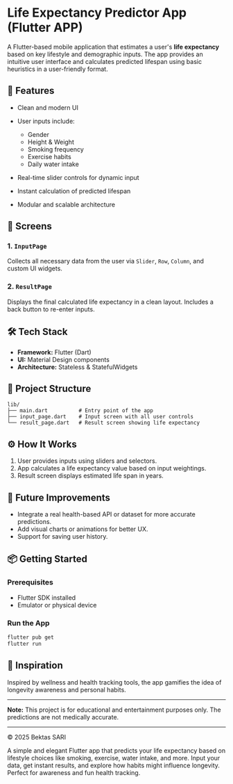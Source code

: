 # Life Expectancy Predictor App (Flutter APP)

A Flutter-based mobile application that estimates a user's **life expectancy** based on key lifestyle and demographic inputs. The app provides an intuitive user interface and calculates predicted lifespan using basic heuristics in a user-friendly format.

## 🚀 Features

* Clean and modern UI
* User inputs include:

  * Gender
  * Height & Weight
  * Smoking frequency
  * Exercise habits
  * Daily water intake
* Real-time slider controls for dynamic input
* Instant calculation of predicted lifespan
* Modular and scalable architecture

## 📱 Screens

### 1. `InputPage`

Collects all necessary data from the user via `Slider`, `Row`, `Column`, and custom UI widgets.

### 2. `ResultPage`

Displays the final calculated life expectancy in a clean layout. Includes a back button to re-enter inputs.

## 🛠️ Tech Stack

* **Framework:** Flutter (Dart)
* **UI:** Material Design components
* **Architecture:** Stateless & StatefulWidgets

## 📂 Project Structure

```
lib/
├── main.dart          # Entry point of the app
├── input_page.dart    # Input screen with all user controls
└── result_page.dart   # Result screen showing life expectancy
```

## ⚙️ How It Works

1. User provides inputs using sliders and selectors.
2. App calculates a life expectancy value based on input weightings.
3. Result screen displays estimated life span in years.

## 🔮 Future Improvements

* Integrate a real health-based API or dataset for more accurate predictions.
* Add visual charts or animations for better UX.
* Support for saving user history.

## 📦 Getting Started

### Prerequisites

* Flutter SDK installed
* Emulator or physical device

### Run the App

```bash
flutter pub get
flutter run
```

## 🧠 Inspiration

Inspired by wellness and health tracking tools, the app gamifies the idea of longevity awareness and personal habits.

---

**Note:** This project is for educational and entertainment purposes only. The predictions are not medically accurate.

---

© 2025 Bektas SARI


A simple and elegant Flutter app that predicts your life expectancy based on lifestyle choices like smoking, exercise, water intake, and more. Input your data, get instant results, and explore how habits might influence longevity. Perfect for awareness and fun health tracking.
